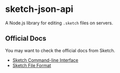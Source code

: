 # sketch-json-api

A Node.js library for editing `.sketch` files on servers.

## Official Docs

You may want to check the official docs from Sketch.

- [Sketch Command-line Interface](https://developer.sketch.com/cli/)
- [Sketch File Format](https://developer.sketch.com/file-format/)
